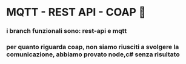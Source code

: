 # MQTT - REST API - COAP 🔮

### i branch funzionali sono: rest-api e mqtt

### per quanto riguarda coap, non siamo riusciti a svolgere la comunicazione, abbiamo provato node,c# senza risultato

